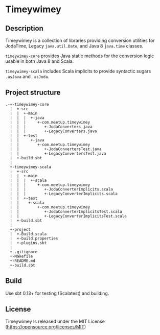 # Timeywimey

## Description

Timeywimey is a collection of libraries providing conversion utilities for JodaTime, Legacy `java.util.Date`, and Java 8 `java.time` classes.

`timeywimey-core` provides Java static methods for the conversion logic usable in both Java 8 and Scala.

`timeywimey-scala` includes Scala implicits to provide syntactic sugars `.asJava` and `.asJoda`.

## Project structure
```
.-+-timeywimey-core
  |  +-src
  |  |  +-main
  |  |  |  +-java
  |  |  |     +-com.meetup.timeywimey
  |  |  |        +-JodaConverters.java
  |  |  |        +-LegacyConverters.java
  |  |  +-test
  |  |     +-java
  |  |        +-com.meetup.timeywimey
  |  |           +-JodaConvertersTest.java
  |  |           +-LegacyConvertersTest.java
  |  +-build.sbt
  |
  +-timeywimey-scala
  |  +-src
  |  |  +-main
  |  |  |  +-scala
  |  |  |     +-com.meetup.timeywimey
  |  |  |        +-JodaConverterImplicits.scala
  |  |  |        +-LegacyConverterImplicits.scala
  |  |  +-test
  |  |    +-scala
  |  |        +-com.meetup.timeywimey
  |  |           +-JodaConverterImplicitsTest.scala
  |  |           +-LegacyConverterImplicitsTest.scala
  |  +-build.sbt
  |
  +-project
  |  +-Build.scala
  |  +-build.properties
  |  +-plugins.sbt
  |
  +-.gitignore
  +-Makefile
  +-README.md
  +-build.sbt
```

## Build

Use sbt 0.13+ for testing (Scalatest) and building.

## License

Timeywimey is released under the MIT License (https://opensource.org/licenses/MIT)